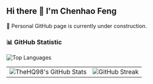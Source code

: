 ## Hi there 👋 I'm Chenhao Feng


🚧 Personal GitHub page is currently under construction.  


### 📊 GitHub Statistic

<img src="https://github-readme-stats.vercel.app/api/top-langs/?username=TheHQ98&layout=compact" alt="Top Languages" />
<table> <tr>
  <td> <img src="https://github-readme-stats.vercel.app/api?username=TheHQ98&show_icons=true&theme=default" alt="TheHQ98's GitHub Stats" /> </td>
  <td>  <img src="https://streak-stats.demolab.com/?user=TheHQ98" alt="GitHub Streak" /> </td>
</tr> </table>  

<!--
**TheHQ98/TheHQ98** is a ✨ _special_ ✨ repository because its `README.md` (this file) appears on your GitHub profile.

Here are some ideas to get you started:

- 🔭 I’m currently working on ...
- 🌱 I’m currently learning ...
- 👯 I’m looking to collaborate on ...
- 🤔 I’m looking for help with ...
- 💬 Ask me about ...
- 📫 How to reach me: ...
- 😄 Pronouns: ...
- ⚡ Fun fact: ...
-->
